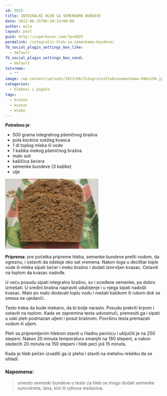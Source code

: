 ```yaml
---
id: 5825
title: INTEGRALNI HLEB SA SEMENKAMA BUNDEVE
date: 2013-06-25T06:39:13+00:00
author: mila
layout: post
guid: http://superkuvar.com/?p=5825
permalink: /integralni-hleb-sa-semenkama-bundeve/
fb_social_plugin_settings_box_like:
  - default
fb_social_plugin_settings_box_send:
  - default
totvreme:
  - ""
image: /wp-content/uploads/2013/06/Integralnihlebsasemenkama-940x198.jpg
categories:
  - hlebovi i pogače
tags:
  - brašno
  - kvasac
  - mleko
---
```

**Potrebno je**:

  * 500 grama integralnog pšeničnog brašna
  * pola kockice svežeg kvasca
  * 1 dl toplog mleka ili vode
  * 1 kašika mekog pšeničnog brašna
  * malo soli
  * kašičica šećera
  * semenke bundeve (3 kašike)
  * ulje

<img class="alignnone size-medium wp-image-5826" src="/wp-content/uploads/2013/06/Integralnihlebsasemenkama-300x225.jpg" alt="Integralnihlebsasemenkama" width="300" height="225" /> 

**Priprema**: pre početka pripreme hleba, semenke bundeve preliti vodom, da ogreznu, i ostaviti da odstoje oko sat vremena. Nakon toga u decilitar tople vode ili mleka sipati šećer i meko brašno i dodati izmrvljen kvasac. Ostaviti na toplom da kvasac nadođe.

U veću posudu sipati integralno brašno, so i oceđene semenke, pa dobro izmešati. U sredini brašna napraviti udubljenje i u njega sipati nadošli kvasac. Malo po malo dodavati toplu vodu i mešati kašikom ili rukom dok se smesa ne ujedanči.

Testo treba da bude mekano, da bi bolje naraslo. Posudu prekriti krpom i ostaviti na toplom. Kada se zapremina testa udvostruči, premesiti ga i sipati u uski pleh podmazan uljem i posut brašnom. Površinu testa premazati vodom ili uljem.

Pleh sa pripremljenim hlebom staviti u hladnu pećnicu i uključiti je na 250 stepeni. Nakon 20 minuta temperaturu smanjiti na 180 stepeni, a nakon sledećih 20 minuta na 150 stepeni i hleb peći još 15 minuta.

Kada je hleb pečen izvaditi ga iz pleha i staviti na metalnu rešetku da se ohladi.

### Napomena:
> umesto semenki bundeve u testo za hleb se mogu dodati semenke suncokreta, lana, kim ili njihova mešavina.